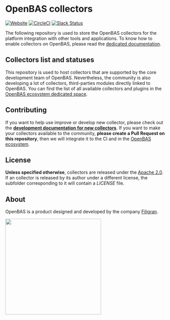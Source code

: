 # OpenBAS collectors

[![Website](https://img.shields.io/badge/website-openbas.io-blue.svg)](https://openbas.io)
[![CircleCI](https://circleci.com/gh/OpenBAS-Platform/collectors.svg?style=shield)](https://circleci.com/gh/OpenBAS-Platform/collectors/tree/main)
[![Slack Status](https://img.shields.io/badge/slack-3K%2B%20members-4A154B)](https://community.filigran.io)

The following repository is used to store the OpenBAS collectors for the platform integration with other tools and applications. To know how to enable collectors on OpenBAS, please read the [dedicated documentation](https://docs.openbas.io/latest/deployment/ecosystem/collectors).

## Collectors list and statuses

This repository is used to host collectors that are supported by the core development team of OpenBAS. Nevertheless, the community is also developing a lot of collectors, third-parties modules directly linked to OpenBAS. You can find the list of all available collectors and plugins in the [OpenBAS ecosystem dedicated space](https://filigran.notion.site/OpenBAS-Ecosystem-30d8eb73d7d04611843e758ddef8941b).

## Contributing

If you want to help use improve or develop new collector, please check out the **[development documentation for new collectors](https://docs.openbas.io/latest/development/collectors)**. If you want to make your collectors available to the community, **please create a Pull Request on this repository**, then we will integrate it to the CI and in the [OpenBAS ecosystem](https://filigran.notion.site/OpenBAS-Ecosystem-30d8eb73d7d04611843e758ddef8941b).

## License

**Unless specified otherwise**, collectors are released under the [Apache 2.0](https://github.com/OpenBAS-Platform/collectors/blob/master/LICENSE). If an collector is released by its author under a different license, the subfolder corresponding to it will contain a *LICENSE* file.

## About

OpenBAS is a product designed and developed by the company [Filigran](https://filigran.io).

<a href="https://filigran.io" alt="Filigran"><img src="https://github.com/OpenBAS-Platform/openbas/raw/master/.github/img/logo_filigran.png" width="300" /></a>